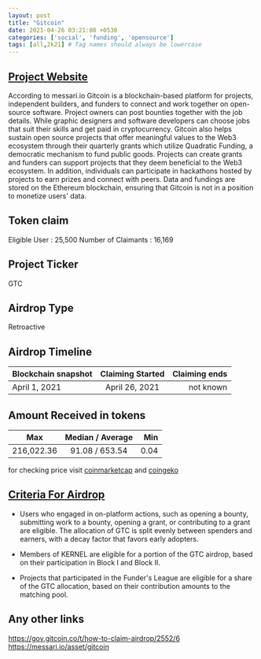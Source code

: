 ```yaml
---
layout: post
title: "Gitcoin"
date: 2021-04-26 03:21:08 +0530
categories: ['social', 'funding', 'opensource']
tags: [all,2k21] # Tag names should always be lowercase
---
```




## [Project Website](https://www.gitcoin.co/)

According to messari.io Gitcoin is a blockchain-based platform for projects, independent builders, and funders to connect and work together on open-source software. Project owners can post bounties together with the job details. While graphic designers and software developers can choose jobs that suit their skills and get paid in cryptocurrency. Gitcoin also helps sustain open source projects that offer meaningful values to the Web3 ecosystem through their quarterly grants which utilize Quadratic Funding, a democratic mechanism to fund public goods. Projects can create grants and funders can support projects that they deem beneficial to the Web3 ecosystem. In addition, individuals can participate in hackathons hosted by projects to earn prizes and connect with peers. Data and fundings are stored on the Ethereum blockchain, ensuring that Gitcoin is not in a position to monetize users' data.

## Token claim

Eligible User : 25,500
Number of Claimants : 16,169

## Project Ticker

GTC

## Airdrop Type

Retroactive

## Airdrop Timeline

| Blockchain snapshot     | Claiming Started           | Claiming ends    |
| ----------------------- |:--------------------------:| ----------------:|
|      April 1, 2021      |         April 26, 2021     |   not known      |

## Amount Received in tokens  

| Max        |    Median / Average  |       Min    |
| ---------- |:--------------------:| ------------:|
| 216,022.36 |    91.08 / 653.54    |  0.04        |

for checking price visit [coinmarketcap](https://coinmarketcap.com/currencies/gitcoin) and [coingeko](https://www.coingecko.com/en/coins/gitcoin)

## [Criteria For Airdrop](https://go.gitcoin.co/blog/introducing-gtc-gitcoins-governance-token)

* Users who engaged in on-platform actions, such as opening a bounty, submitting work to a bounty, opening a grant, or contributing to a grant are eligible. The allocation of GTC is split evenly between spenders and earners, with a decay factor that favors early adopters.

* Members of KERNEL are eligible for a portion of the GTC airdrop, based on their participation in Block I and Block II.

* Projects that participated in the Funder's League are eligible for a share of the GTC allocation, based on their contribution amounts to the matching pool.

## Any other links

<https://gov.gitcoin.co/t/how-to-claim-airdrop/2552/6>
<https://messari.io/asset/gitcoin>
